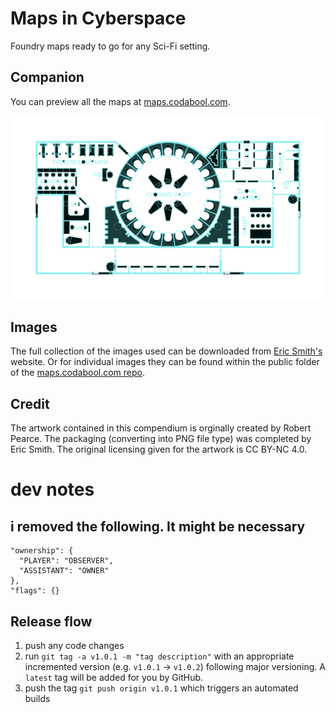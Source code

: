 # Maps in Cyberspace
Foundry maps ready to go for any Sci-Fi setting.

## Companion
You can preview all the maps at [maps.codabool.com](https://maps.codabool.com).

![map image](https://github.com/codabool/maps-in-cyberspace/blob/main/tiles/320-1.png?raw=true)

## Images
The full collection of the images used can be downloaded from <a href="http://gurpsland.no-ip.org/geomorphs/">Eric Smith's</a> website. Or for individual images they can be found within the public folder of the [maps.codabool.com repo](https://github.com/codabool/maps.codabool.com).

## Credit
The artwork contained in this compendium is orginally created by Robert Pearce. The packaging (converting into PNG file type) was completed by Eric Smith. The original licensing given for the artwork is CC BY-NC 4.0.

# dev notes
## i removed the following. It might be necessary

```
"ownership": {
  "PLAYER": "OBSERVER",
  "ASSISTANT": "OWNER"
},
"flags": {}
```

## Release flow

1. push any code changes
2. run `git tag -a v1.0.1 -m "tag description"` with an appropriate incremented version (e.g. `v1.0.1` -> `v1.0.2`) following major versioning. A `latest` tag will be added for you by GitHub.
3. push the tag `git push origin v1.0.1` which triggers an automated builds